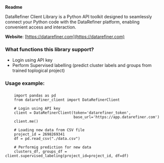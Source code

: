 **Readme**

DataRefiner Client Library is a Python API toolkit designed to seamlessly connect your Python code with the DataRefiner platform, enabling convenient access and interaction.

**Website**: [https://datarefiner.com](https://datarefiner.com)

### What functions this library support? ###

* Login using API key
* Perform Supervised labelling (predict cluster labels and groups from trained toplogical project)

### Usage example: 
###

```
    import pandas as pd
    from datarefiner_client import DataRefinerClient

	# Login using API key
    client = DataRefinerClient(token='datarefiner_token',
							   base_url='https://app.datarefiner.com')
    client.me()

	# Loading new data from CSV file
    project_id = 2698269341
    df = pd.read_csv("./data.csv")
    
    # Performig prediction for new data
    clusters_df, groups_df = client.supervised_labeling(project_id=project_id, df=df)
```
